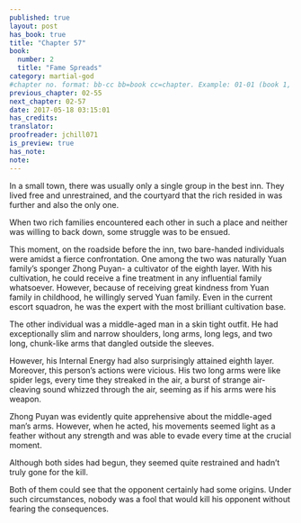 ```yaml
---
published: true
layout: post
has_book: true
title: "Chapter 57"
book:
  number: 2
  title: "Fame Spreads"
category: martial-god
#chapter no. format: bb-cc bb=book cc=chapter. Example: 01-01 (book 1, chapter 1)
previous_chapter: 02-55
next_chapter: 02-57
date: 2017-05-18 03:15:01 
has_credits:
translator:
proofreader: jchill071
is_preview: true
has_note: 
note: 
---
```

In a small town, there was usually only a single group in the best inn. They lived free and unrestrained, and the courtyard that the rich resided in was further and also the only one.

When two rich families encountered each other in such a place and neither was willing to back down, some struggle was to be ensued.

This moment, on the roadside before the inn, two bare-handed individuals were amidst a fierce confrontation. One among the two was naturally Yuan family’s sponger Zhong Puyan- a cultivator of the eighth layer. With his cultivation, he could receive a fine treatment in any influential family whatsoever. However, because of receiving great kindness from Yuan family in childhood, he willingly served Yuan family. Even in the current escort squadron, he was the expert with the most brilliant cultivation base.

The other individual was a middle-aged man in a skin tight outfit. He had exceptionally slim and narrow shoulders, long arms, long legs, and two long, chunk-like arms that dangled outside the sleeves.

However, his Internal Energy had also surprisingly attained eighth layer. Moreover, this person’s actions were vicious. His two long arms were like spider legs, every time they streaked in the air, a burst of strange air-cleaving sound whizzed through the air, seeming as if his arms were his weapon.

Zhong Puyan was evidently quite apprehensive about the middle-aged man’s arms. However, when he acted, his movements seemed light as a feather without any strength and was able to evade every time at the crucial moment.

Although both sides had begun, they seemed quite restrained and hadn’t truly gone for the kill.

Both of them could see that the opponent certainly had some origins. Under such circumstances, nobody was a fool that would kill his opponent without fearing the consequences.
